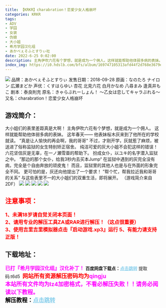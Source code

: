 ```yaml
---
title: 【KRKR】charabration！恋爱少女人格崩坏
categories: KRKR
tags:
- ADV
- 学园
- 女装
- 伪娘
- 大小姐
- 希月学园汉化组
- あかべぇそふとすりぃ社
date: 2022-6-25 0:02:00
description: 主角伊吹六花有个梦想，就是成为一个佣人。这样就能帮助他体弱多病的表妹。这年春天――他表妹桜木灰来到了他所在的学校就读。”真是让人愉快的再会啊，我的哥哥“不过，才刚开学，灰就惹了麻烦，被送进了俗称监狱的女生特别矫正宿舍。纯洁可爱的灰大小姐不会犯这样的错误！
index_img: https://i0.hdslb.com/bfs/album/169747105313afd44f2d768e3679efcc2df8165d.webp
---
```

![](https://i0.hdslb.com/bfs/album/169747105313afd44f2d768e3679efcc2df8165d.webp)
品牌：あかべぇそふとすりぃ
发售日期：2018-09-28
原画：なのたろ ナイロン 広瀬まどか
声优：くすはらゆい 杏花 北見六花 白月かなめ 八尋まみ 逢真井もこ
剧本：泰良則充
原名：きゃらぶれーしょん！ ～乙女は恋してキャラぶれる～
又名：charabration！恋爱少女人格崩坏

## 游戏简介：
大小姐们的表里差距真是大啊！
主角伊吹六花有个梦想，就是成为一个佣人。
这样就能帮助他体弱多病的表妹。
这年春天――
他表妹桜木灰来到了他所在的学校就读。
”真是让人愉快的再会啊，我的哥哥“
不过，才刚开学，灰就惹了麻烦，被送进了俗称监狱的女生特别矫正宿舍。
纯洁可爱的灰大小姐不会犯这样的错误！
六花坚信灰是无辜，在一ノ瀬雪亜的帮助下。
扮成女仆，以ユキ的名字潜入监狱之中。
”那边的那个女仆，给我3秒内去买本Jump“
在监狱中遇到的灰完全没有病，完全是个自由奔放的顽皮鬼！
而且，监狱里的其他人也是与在外面的形象完全不同。
更可怕的是，灰还向他提出了一个要求！
”帮个忙，帮我拉近我和哥哥的关系“
与这些表里不一的大小姐们的双重生活，即将展开。
（游戏简介来自2DF）
![](https://i0.hdslb.com/bfs/album/f4b07f73bf17587e8fdfdb5a7f079a791ad3224f.webp)
![](https://i0.hdslb.com/bfs/album/95a506649121526f5729bdbc71d591a2f0d10cf1.webp)
![](https://i0.hdslb.com/bfs/album/0a9b07ccd1e097ccea4aae4d51deeb3d9b30cf6d.webp)
![](https://img.acgus.top/i/helloimg/Zw57XX.webp)
![](https://img.acgus.top/i/helloimg/Zw5DMg.webp)






## <font color=#FF0000 >注意事项：</font>
<font color=#FF0000 size=3><b>1、未满18岁请自觉关闭本页面！  
2、请用专业的解压工具ZA或RAR进行解压！（这点很重要）           
3、使用吉里吉里模拟器点击『启动游戏.xp3』运行
5、有能力请支持正版！</b></font>

## 下载地址：
<font color=#FF00FF size=3>**已打『希月学园汉化组』汉化补丁！**</font>
<b>百度网盘下载点：</b><a href="https://pan.baidu.com/s/1xZyTfZIlW8xD_p1O6C95yQ?pwd=t6d5" style="color: #87CEEB;"><b>点击跳转</b></a> 提取码:t6d5
<a style="padding: 0" href="https://post.qingju.org/AD/"><img style="max-width:100%" src="https://img.acgus.top/i/2024/07/478f689b8021d8d499ab43d21acf137a.gif" alt=""></a>
<b><font color=#FF0000 size=4>网站所有资源解压密码均为</b></font><b><font color=#FF00FF size=4>qingju</font><font color=#FF0000 ></font></b><br><b><font color=#FF00FF size=4>本站所有文件均为lz4加密格式，不看必解压失败！！请务必阅读以下教程。</b></font><br><b><font color=#000 size=4>解压教程：</b><a href="https://post.qingju.org/tutorial/000/" style="color: #87CEEB;"><b>点击跳转</b></a>